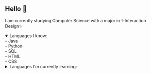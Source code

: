 ## Hello 👋

<!--
**elle-r601/elle-r601** is a ✨ _special_ ✨ repository because its `README.md` (this file) appears on your GitHub profile.

Here are some ideas to get you started:

- 🔭 I’m currently working on ...
- 🌱 I’m currently learning ...
- 👯 I’m looking to collaborate on ...
- 🤔 I’m looking for help with ...
- 💬 Ask me about ...
- 📫 How to reach me: ...
- 😄 Pronouns: ...
- ⚡ Fun fact: ...
-->
I am currently studying Computer Science with a major in ✨Interaction Design✨<br/>

<details open>
  <summary>Languages I know:</summary>
  - Java<br/>
  - Python<br/>
  - SQL<br/>
  - HTML<br/>
  - CSS<br/>
</details>

<details>
  <summary>Languages I'm currently learning:</summary>
  - JavaScript<br/>
  - C#<br/>
  - C++<br/>
</details>
